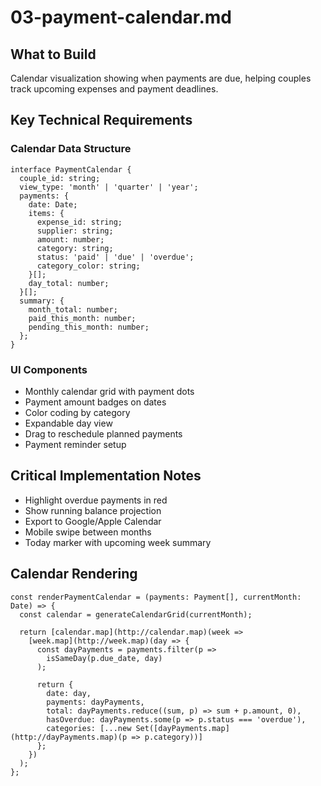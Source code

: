 # 03-payment-calendar.md

## What to Build

Calendar visualization showing when payments are due, helping couples track upcoming expenses and payment deadlines.

## Key Technical Requirements

### Calendar Data Structure

```
interface PaymentCalendar {
  couple_id: string;
  view_type: 'month' | 'quarter' | 'year';
  payments: {
    date: Date;
    items: {
      expense_id: string;
      supplier: string;
      amount: number;
      category: string;
      status: 'paid' | 'due' | 'overdue';
      category_color: string;
    }[];
    day_total: number;
  }[];
  summary: {
    month_total: number;
    paid_this_month: number;
    pending_this_month: number;
  };
}
```

### UI Components

- Monthly calendar grid with payment dots
- Payment amount badges on dates
- Color coding by category
- Expandable day view
- Drag to reschedule planned payments
- Payment reminder setup

## Critical Implementation Notes

- Highlight overdue payments in red
- Show running balance projection
- Export to Google/Apple Calendar
- Mobile swipe between months
- Today marker with upcoming week summary

## Calendar Rendering

```
const renderPaymentCalendar = (payments: Payment[], currentMonth: Date) => {
  const calendar = generateCalendarGrid(currentMonth);
  
  return [calendar.map](http://calendar.map)(week => 
    [week.map](http://week.map)(day => {
      const dayPayments = payments.filter(p => 
        isSameDay(p.due_date, day)
      );
      
      return {
        date: day,
        payments: dayPayments,
        total: dayPayments.reduce((sum, p) => sum + p.amount, 0),
        hasOverdue: dayPayments.some(p => p.status === 'overdue'),
        categories: [...new Set([dayPayments.map](http://dayPayments.map)(p => p.category))]
      };
    })
  );
};
```
